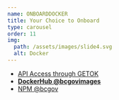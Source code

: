 ```yaml
---
name: ONBOARDDOCKER
title: Your Choice to Onboard
type: carousel
order: 11
img:
  path: /assets/images/slide4.svg
  alt: Docker
---
```

- <a href="/common-service-showcase/onboarding/getok.html">API Access through GETOK</a>
- **<a href="/common-service-showcase/onboarding/docker.html">DockerHub @bcgovimages</a>**
- <a href="/common-service-showcase/onboarding/npm.html">NPM @bcgov</a>
